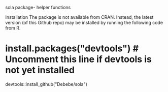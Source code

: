 sola package- helper functions 

Installation
The package is not available from CRAN. Instead, the latest version (of this Github repo) may be installed by running the following code from R.

# install.packages("devtools") # Uncomment this line if devtools is not yet installed
devtools::install_github("Debebe/sola")
